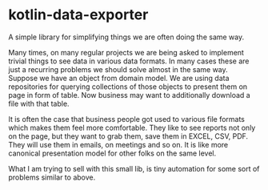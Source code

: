 
# kotlin-data-exporter
A simple library for simplifying things we are often doing the same way.

Many times, on many regular projects we are being asked to implement trivial things to see data
in various data formats. In many cases these are just a recurring problems we should solve almost in the same way.  
Suppose we have an object from domain model. We are using data repositories for querying collections of those objects to 
present them on page in form of table. Now business may want to additionally download a file with that table. 

It is often the case that business people got used to various file formats which makes them feel more comfortable. 
They like to see reports not only on the page, but they want to grab them, save them in EXCEL, CSV, PDF. 
They will use them in emails, on meetings and so on. 
It is like more canonical presentation model for other folks on the same level. 

What I am trying to sell with this small lib, is tiny automation for some sort of problems similar to above. 
